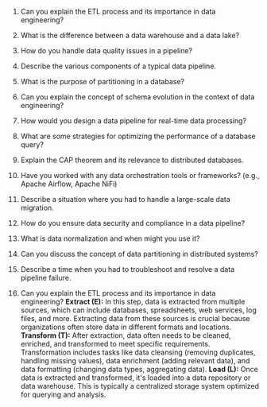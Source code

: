 1. Can you explain the ETL process and its importance in data engineering?
2. What is the difference between a data warehouse and a data lake?
3. How do you handle data quality issues in a pipeline?
4. Describe the various components of a typical data pipeline.
5. What is the purpose of partitioning in a database?
6. Can you explain the concept of schema evolution in the context of data engineering?
7. How would you design a data pipeline for real-time data processing?
8. What are some strategies for optimizing the performance of a database query?
9. Explain the CAP theorem and its relevance to distributed databases.
10. Have you worked with any data orchestration tools or frameworks? (e.g., Apache Airflow, Apache NiFi)
11. Describe a situation where you had to handle a large-scale data migration.
12. How do you ensure data security and compliance in a data pipeline?
13. What is data normalization and when might you use it?
14. Can you discuss the concept of data partitioning in distributed systems?
15. Describe a time when you had to troubleshoot and resolve a data pipeline failure.

1. Can you explain the ETL process and its importance in data engineering?
**Extract (E):** In this step, data is extracted from multiple sources, which can include databases, spreadsheets, web services, log files, and more. Extracting data from these sources is crucial because organizations often store data in different formats and locations.
**Transform (T):** After extraction, data often needs to be cleaned, enriched, and transformed to meet specific requirements. Transformation includes tasks like data cleansing (removing duplicates, handling missing values), data enrichment (adding relevant data), and data formatting (changing data types, aggregating data).
**Load (L):** Once data is extracted and transformed, it's loaded into a data repository or data warehouse. This is typically a centralized storage system optimized for querying and analysis.


